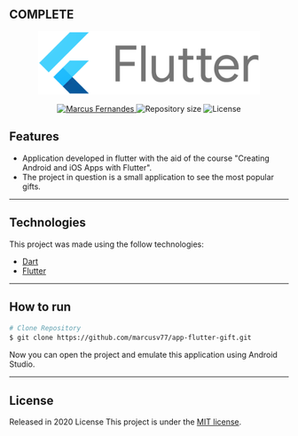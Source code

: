 ## COMPLETE

<p align="center">
   <img src="./print/Flutter.png" alt="Flutter" width="400"/>
</p>

<p align="center">	
   <a href="https://www.linkedin.com/in/marcus-fernandes-f77/">
      <img alt="Marcus Fernandes" src="https://img.shields.io/badge/Marcus-30416A?style=flat&logo=linkedin&labelColor=30416A" />
   </a>
  <img alt="Repository size" src="https://img.shields.io/github/repo-size/marcusv77/app-flutter-gift?color=30416A&label=Repo%20size">
  <img alt="License" src="https://img.shields.io/badge/license-MIT-30416A">
</p>


## Features

* Application developed in flutter with the aid of the course "Creating Android and iOS Apps with Flutter". 
* The project in question is a small application to see the most popular gifts.

---

## Technologies
This project was made using the follow technologies:

* [Dart](https://dart.dev/)      
* [Flutter](https://flutter.dev/)       

---

## How to run
```bash
# Clone Repository
$ git clone https://github.com/marcusv77/app-flutter-gift.git
```
Now you can open the project and emulate this application using Android Studio.

---

## License

Released in 2020 License
This project is under the [MIT license](./LICENSE).
